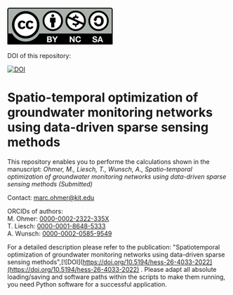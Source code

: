 
[![License](by-nc-sa.svg)](https://creativecommons.org/licenses/by-nc-sa/4.0/) 

DOI of this repository:  

[![DOI](https://zenodo.org/badge/454761656.svg)](https://zenodo.org/badge/latestdoi/454761656)

# Spatio-temporal optimization of groundwater monitoring networks using data-driven sparse sensing methods


This repository enables you to performe the calculations shown in the manuscript: *Ohmer, M., Liesch, T., Wunsch, A., Spatio-temporal optimization of groundwater monitoring networks using data-driven sparse sensing methods (Submitted)*

Contact: marc.ohmer@kit.edu

ORCIDs of authors:  
M. Ohmer: [0000-0002-2322-335X](https://orcid.org/0000-0002-2322-335X)  
T. Liesch: [0000-0001-8648-5333](https://orcid.org/0000-0001-8648-5333)  
A. Wunsch: [0000-0002-0585-9549](https://orcid.org/0000-0002-0585-9549)  

For a detailed description please refer to the publication: "Spatiotemporal optimization of groundwater monitoring networks using data-driven sparse sensing methods",[![DOI](https://doi.org/10.5194/hess-26-4033-2022](https://doi.org/10.5194/hess-26-4033-2022) . Please adapt all absolute loading/saving and software paths within the scripts to make them running, you need Python software for a successful application. 
